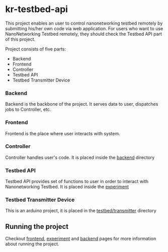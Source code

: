 # kr-testbed-api

This project enables an user to control nanonetworking testbed remotely by submitting his/her own code via web application. For users who want to use NanoNetworking Testbed remotely, they should check the Testbed API part of this project.

Project consists of five parts:
* Backend
* Frontend
* Controller
* Testbed API
* Testbed Transmitter Device

### Backend
Backend is the backbone of the project. It serves data to user, dispatches jobs to Controller, etc.

### Frontend
Frontend is the place where user interacts with system.

### Controller
Controller handles user's code. It is placed inside the [backend](https://github.com/nanonetworking/kr-testbed-api/tree/master/backend) directory

### Testbed API
Testbed API provides set of functions to user in order to interact with Nanonetworking Testbed. It is placed inside the [experiment](https://github.com/nanonetworking/kr-testbed-api/tree/master/experiment)

### Testbed Transmitter Device
This is an arduino project, it is placed in the [testbed/transmitter](https://github.com/nanonetworking/kr-testbed-api/tree/master/testbed/transmitter) directory

## Running the project

Checkout [frontend](https://github.com/nanonetworking/kr-testbed-api/tree/master/frontend), [experiment](https://github.com/nanonetworking/kr-testbed-api/tree/master/experiment) and [backend](https://github.com/nanonetworking/kr-testbed-api/tree/master/backend) pages for more information about running the project.
